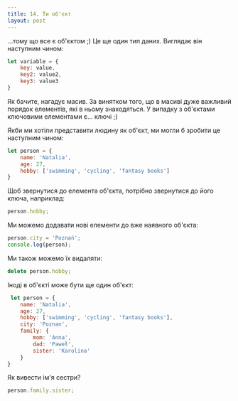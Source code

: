 ```yaml
---
title: 14. Ти об'єкт
layout: post
---
```

...тому що все є об'єктом ;\) Це ще один тип даних. Виглядає він наступним чином:

```js
let variable = {
    key: value,
    key2: value2,
    key3: value3
}
```

Як бачите, нагадує масив. За винятком того, що в масиві дуже важливий порядок елементів, які в ньому знаходяться. У випадку з об'єктами ключовими елементами є... ключі ;\)

Якби ми хотіли представити людину як об'єкт, ми могли б зробити це наступним чином:

```js
let person = {
    name: 'Natalia',
    age: 27,
    hobby: ['swimming', 'cycling', 'fantasy books']
}
```

Щоб звернутися до елемента об'єкта, потрібно звернутися до його ключа, наприклад:

```js
person.hobby;
```

Ми можемо додавати нові елементи до вже наявного об'єкта:

```js
person.city = 'Poznań';
console.log(person);
```

Ми також можемо їх видаляти:

```js
delete person.hobby;
```

Іноді в об'єкті може бути ще один об'єкт:

```js
 let person = {   
    name: 'Natalia',
    age: 27,
    hobby: ['swimming', 'cycling', 'fantasy books'],
    city: 'Poznan',
    family: {
        mom: 'Anna',
        dad: 'Paweł',
        sister: 'Karolina'
    }
}
```

Як вивести ім'я сестри?

```js
person.family.sister;
```

